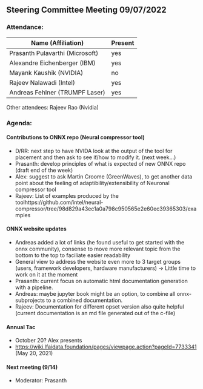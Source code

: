 ## Steering Committee Meeting 09/07/2022

### Attendance:

| Name (Affiliation)              | Present  |
| ------------------------------- | -------- |
| Prasanth Pulavarthi (Microsoft) | yes   |
| Alexandre Eichenberger (IBM)    | yes   |
| Mayank Kaushik (NVIDIA)         | no   |
| Rajeev Nalawadi (Intel)         | yes   |
| Andreas Fehlner (TRUMPF Laser)  | yes   |

Other attendees: Rajeev Rao (Nvidia)

### Agenda:

  #### Contributions to ONNX repo (Neural compressor tool)
  - D/RR: next step to have NVIDA look at the output of the tool for placement and then ask to see if/how to modify it. (next week...)
  - Prasanth: develop principles of what is expected of new ONNX repo (draft end of the week)
  - Alex: suggest to ask Martin Croome (GreenWaves), to get another data point about the feeling of adaptibility/extensibility of Neuronal compressor tool
  - Rajeev: List of examples produced by the toolhttps://github.com/intel/neural-compressor/tree/98d829a43ec1a0a798c950565e2e60ec39365303/examples

  #### ONNX website updates
  - Andreas added a lot of links (he found useful to get started with the onnx community), consense to move more relevant topic from the bottom to the top to faciliate easier readability
  - General view to address the website even more to 3 target groups (users, framework developers, hardware manufacturers) -> Little time to work on it at the moment
  - Prasanth: current focus on automatic html documentation generation with a pipeline.
  - Andreas: maybe jupyter book might be an option, to combine all onnx-subprojects to a combined documentation.  
  - Rajeev: Documentation for different opset version also quite helpful (current documentation is an md file generated out of the c-file)
  
  #### Annual Tac
  - October 20? Alex presents 
  - https://wiki.lfaidata.foundation/pages/viewpage.action?pageId=7733341 (May 20, 2021)
   
  #### Next meeting (9/14)
  - Moderator: Prasanth
